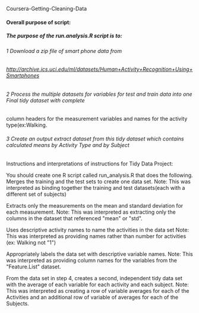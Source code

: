 Coursera-Getting-Cleaning-Data
#### Overall purpose of script:
##### The purpose of the run.analysis.R script is to:
###### 1 Download a zip file of smart phone data from 
###### http://archive.ics.uci.edu/ml/datasets/Human+Activity+Recognition+Using+Smartphones 
###### 2 Process the multiple datasets for variables for test and train data into one Final tidy dataset with complete
column headers for the measurement variables and names for the activity type(ex:Walking.
###### 3 Create an output extract dataset from this tidy dataset which contains calculated means by Activity Type and by Subject

Instructions and interpretations of instructions for Tidy Data Project:

You should create one R script called run_analysis.R that does the following. 
Merges the training and the test sets to create one data set.
Note: This was interpreted as binding together the training and test datasets(each with a different set of subjects)

Extracts only the measurements on the mean and standard deviation for each measurement. 
Note: This was interpreted as extracting only the columns in the dataset that referenced "mean" or "std".

Uses descriptive activity names to name the activities in the data set
Note: This was interpreted as providing names rather than number for activities (ex: Walking not "1")

Appropriately labels the data set with descriptive variable names.
Note: This was interpreted as providing column names for the variables from the "Feature.List" dataset.

From the data set in step 4, creates a second, independent tidy data set with the average of each variable for each activity and each subject.
Note: This was interpreted as creating a row of variable averages for each of the Activities and an additional row of variable of averages for each of the Subjects.

